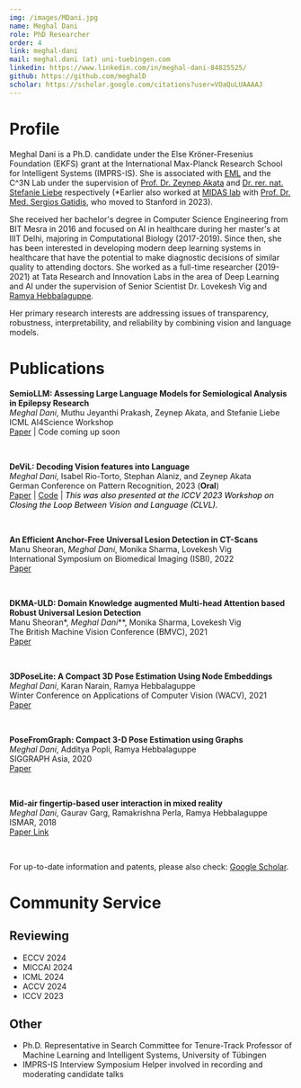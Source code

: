 ```yaml
---
img: /images/MDani.jpg
name: Meghal Dani
role: PhD Researcher
order: 4
link: meghal-dani
mail: meghal.dani (at) uni-tuebingen.com 
linkedin: https://www.linkedin.com/in/meghal-dani-84825525/
github: https://github.com/meghalD
scholar: https://scholar.google.com/citations?user=VOaQuLUAAAAJ
---
```


# Profile

Meghal Dani is a Ph.D. candidate under the Else Kröner-Fresenius Foundation (EKFS) grant at the International Max-Planck Research School for Intelligent Systems (IMPRS-IS). She is associated with [EML](https://www.eml-unitue.de/) and the C^3N Lab under the supervision of [Prof. Dr. Zeynep Akata](https://is.mpg.de/person/zakata) and [Dr. rer. nat. Stefanie Liebe](https://www.medizin.uni-tuebingen.de/de/das-klinikum/mitarbeiter/profil/2335) respectively (*Earlier also worked at [MIDAS lab](http://midaslab.org/index.html) with [Prof. Dr. Med. Sergios Gatidis](https://med.stanford.edu/profiles/sergios-gatidis), who moved to Stanford in 2023).

She received her bachelor's degree in Computer Science Engineering from BIT Mesra in 2016 and focused on AI in healthcare during her master's at IIIT Delhi, majoring in Computational Biology (2017-2019). Since then, she has been interested in developing modern deep learning systems in healthcare that have the potential to make diagnostic decisions of similar quality to attending doctors. She worked as a full-time researcher (2019-2021) at Tata Research and Innovation Labs in the area of Deep Learning and AI under the supervision of Senior Scientist Dr. Lovekesh Vig and [Ramya Hebbalaguppe](https://rhebbalaguppe.github.io/).

Her primary research interests are addressing issues of transparency, robustness, interpretability, and reliability by combining vision and language models.

# Publications

**SemioLLM: Assessing Large Language Models for Semiological Analysis in Epilepsy Research**\
*Meghal Dani*, Muthu Jeyanthi Prakash, Zeynep Akata, and Stefanie Liebe\
ICML AI4Science Workshop\
[Paper](https://arxiv.org/pdf/2407.03004) | Code coming up soon

&nbsp;

**DeViL: Decoding Vision features into Language**\
*Meghal Dani*, Isabel Rio-Torto, Stephan Alaniz, and Zeynep Akata\
German Conference on Pattern Recognition, 2023 (**Oral**)\
[Paper](https://www.dagm-gcpr.de/fileadmin/dagm-gcpr/pictures/2023_Heidelberg/Paper_FastTrack/094.pdf) | [Code](https://github.com/ExplainableML/DeViL) | <span style="color:black; font-style:italic">This was also presented at the ICCV 2023 Workshop on Closing the Loop Between Vision and Language (CLVL).</span>

&nbsp;

**An Efficient Anchor-Free Universal Lesion Detection in CT-Scans**\
Manu Sheoran, *Meghal Dani*, Monika Sharma, Lovekesh Vig\
International Symposium on Biomedical Imaging (ISBI), 2022\
[Paper](https://arxiv.org/pdf/2203.16074)

&nbsp;

**DKMA-ULD: Domain Knowledge augmented Multi-head Attention based Robust Universal Lesion Detection**\
Manu Sheoran*, *Meghal Dani***, Monika Sharma, Lovekesh Vig\
The British Machine Vision Conference (BMVC), 2021\
[Paper](https://arxiv.org/pdf/2203.06886)

&nbsp;

**3DPoseLite: A Compact 3D Pose Estimation Using Node Embeddings**\
*Meghal Dani*, Karan Narain, Ramya Hebbalaguppe\
Winter Conference on Applications of Computer Vision (WACV), 2021\
[Paper](https://openaccess.thecvf.com/content/WACV2021/papers/Dani_3DPoseLite_A_Compact_3D_Pose_Estimation_Using_Node_Embeddings_WACV_2021_paper.pdf)

&nbsp;

**PoseFromGraph: Compact 3-D Pose Estimation using Graphs**\
*Meghal Dani*, Additya Popli, Ramya Hebbalaguppe\
SIGGRAPH Asia, 2020\
[Paper](https://dl.acm.org/doi/pdf/10.1145/3410700.3425433)

&nbsp;

**Mid-air fingertip-based user interaction in mixed reality**\
*Meghal Dani*, Gaurav Garg, Ramakrishna Perla, Ramya Hebbalaguppe\
ISMAR, 2018\
[Paper Link](https://ieeexplore.ieee.org/abstract/document/8699224)

&nbsp;

For up-to-date information and patents, please also check: [Google Scholar](https://scholar.google.co.in/citations?user=VOaQuLUAAAAJ).

# Community Service

## Reviewing

- ECCV 2024
- MICCAI 2024
- ICML 2024
- ACCV 2024
- ICCV 2023

## Other

- Ph.D. Representative in Search Committee for Tenure-Track Professor of Machine Learning and Intelligent Systems, University of Tübingen
- IMPRS-IS Interview Symposium Helper involved in recording and moderating candidate talks
